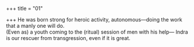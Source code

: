 +++
title = "01"

+++
He was born strong for heroic activity, autonomous—doing the work  that a manly one will do.  
(Even as) a youth coming to the (ritual) session of men with his help— Indra is our rescuer from transgression, even if it is great.  